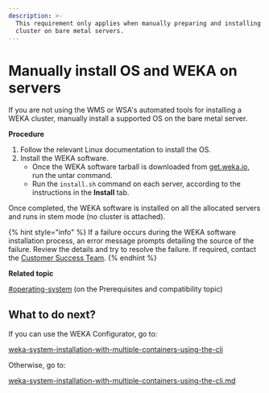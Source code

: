 ```yaml
---
description: >-
  This requirement only applies when manually preparing and installing the WEKA
  cluster on bare metal servers.
---
```


# Manually install OS and WEKA on servers

If you are not using the WMS or WSA's automated tools for installing a WEKA cluster, manually install a supported OS on the bare metal server.

**Procedure**

1. Follow the relevant Linux documentation to install the OS.
2. Install the WEKA software.
   * Once the WEKA software tarball is downloaded from [get.weka.io](https://get.weka.io), run the untar command.
   * Run the `install.sh` command on each server, according to the instructions in the **Install** tab.

Once completed, the WEKA software is installed on all the allocated servers and runs in stem mode (no cluster is attached).

{% hint style="info" %}
If a failure occurs during the WEKA software installation process, an error message prompts detailing the source of the failure. Review the details and try to resolve the failure. If required, contact the [Customer Success Team](../../support/getting-support-for-your-weka-system.md#contact-customer-success-team).
{% endhint %}

**Related topic**

[#operating-system](../../support/prerequisites-and-compatibility.md#operating-system "mention") (on the Prerequisites and compatibility topic)



## What to do next?

If you can use the WEKA Configurator, go to:

[weka-system-installation-with-multiple-containers-using-the-cli](weka-system-installation-with-multiple-containers-using-the-cli/ "mention")

Otherwise, go to:

[weka-system-installation-with-multiple-containers-using-the-cli.md](weka-system-installation-with-multiple-containers-using-the-cli/weka-system-installation-with-multiple-containers-using-the-cli.md "mention")
